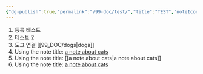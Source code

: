 ```yaml
---
{"dg-publish":true,"permalink":"/99-doc/test/","title":"TEST","noteIcon":"","created":"","updated":""}
---
```


1. 등록 테스트 
2. 테스트 2
3. 도그 연결 [[99_DOC/dogs\|dogs]]
4. Using the note title: [a note about cats](https://frabjous-lolly-3f592d.netlify.app/cats)
5. Using the note title: [[a note about cats\|a note about cats]]
6. Using the note title: [a note about cats](https://frabjous-lolly-3f592d.netlify.app/cats)